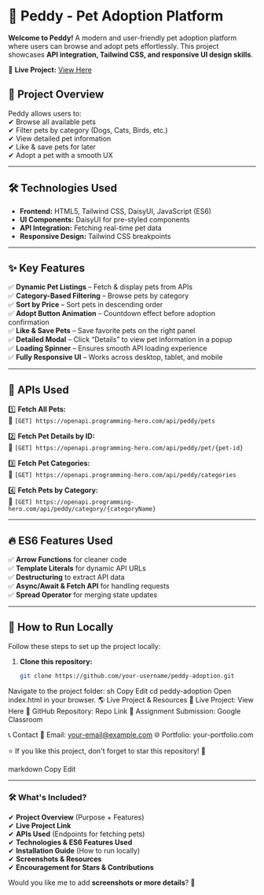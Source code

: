 # 🐶 Peddy - Pet Adoption Platform  

**Welcome to Peddy!** A modern and user-friendly pet adoption platform where users can browse and adopt pets effortlessly. This project showcases **API integration, Tailwind CSS, and responsive UI design skills**.  

🔗 **Live Project:** [View Here](https://your-live-project-link.com)  

## 📌 Project Overview  
Peddy allows users to:  
✔ Browse all available pets  
✔ Filter pets by category (Dogs, Cats, Birds, etc.)  
✔ View detailed pet information  
✔ Like & save pets for later  
✔ Adopt a pet with a smooth UX  

---

## 🛠 **Technologies Used**  
- **Frontend:** HTML5, Tailwind CSS, DaisyUI, JavaScript (ES6)  
- **UI Components:** DaisyUI for pre-styled components  
- **API Integration:** Fetching real-time pet data  
- **Responsive Design:** Tailwind CSS breakpoints  

---

## ✨ **Key Features**  
✅ **Dynamic Pet Listings** – Fetch & display pets from APIs  
✅ **Category-Based Filtering** – Browse pets by category  
✅ **Sort by Price** – Sort pets in descending order  
✅ **Adopt Button Animation** – Countdown effect before adoption confirmation  
✅ **Like & Save Pets** – Save favorite pets on the right panel  
✅ **Detailed Modal** – Click “Details” to view pet information in a popup  
✅ **Loading Spinner** – Ensures smooth API loading experience  
✅ **Fully Responsive UI** – Works across desktop, tablet, and mobile  

---

## 🔗 **APIs Used**  
1️⃣ **Fetch All Pets:**  
   📌 `[GET] https://openapi.programming-hero.com/api/peddy/pets`  

2️⃣ **Fetch Pet Details by ID:**  
   📌 `[GET] https://openapi.programming-hero.com/api/peddy/pet/{pet-id}`  

3️⃣ **Fetch Pet Categories:**  
   📌 `[GET] https://openapi.programming-hero.com/api/peddy/categories`  

4️⃣ **Fetch Pets by Category:**  
   📌 `[GET] https://openapi.programming-hero.com/api/peddy/category/{categoryName}`  

---

## 🔥 **ES6 Features Used**  
✅ **Arrow Functions** for cleaner code  
✅ **Template Literals** for dynamic API URLs  
✅ **Destructuring** to extract API data  
✅ **Async/Await & Fetch API** for handling requests  
✅ **Spread Operator** for merging state updates  

---

## 🚀 **How to Run Locally**  
Follow these steps to set up the project locally:  

1. **Clone this repository:**  
   ```sh
   git clone https://github.com/your-username/peddy-adoption.git
Navigate to the project folder:
sh
Copy
Edit
cd peddy-adoption
Open index.html in your browser.
🌎 Live Project & Resources
🔗 Live Project: View Here
📁 GitHub Repository: Repo Link
📌 Assignment Submission: Google Classroom

📞 Contact
📧 Email: your-email@example.com
🌐 Portfolio: your-portfolio.com

⭐ If you like this project, don't forget to star this repository! 🚀

markdown
Copy
Edit

---

### **🛠 What's Included?**
✔ **Project Overview** (Purpose + Features)  
✔ **Live Project Link**  
✔ **APIs Used** (Endpoints for fetching pets)  
✔ **Technologies & ES6 Features Used**  
✔ **Installation Guide** (How to run locally)  
✔ **Screenshots & Resources**  
✔ **Encouragement for Stars & Contributions**  

Would you like me to add **screenshots or more details**? 🚀
